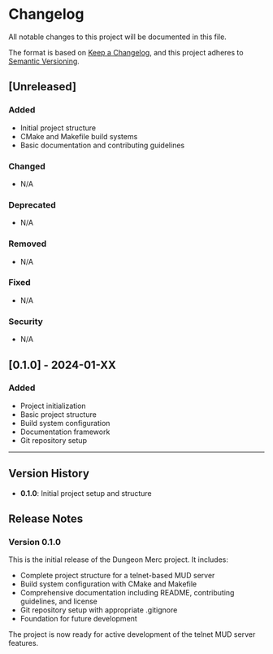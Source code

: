 # Changelog

All notable changes to this project will be documented in this file.

The format is based on [Keep a Changelog](https://keepachangelog.com/en/1.0.0/),
and this project adheres to [Semantic Versioning](https://semver.org/spec/v2.0.0.html).

## [Unreleased]

### Added
- Initial project structure
- CMake and Makefile build systems
- Basic documentation and contributing guidelines

### Changed
- N/A

### Deprecated
- N/A

### Removed
- N/A

### Fixed
- N/A

### Security
- N/A

## [0.1.0] - 2024-01-XX

### Added
- Project initialization
- Basic project structure
- Build system configuration
- Documentation framework
- Git repository setup

---

## Version History

- **0.1.0**: Initial project setup and structure

## Release Notes

### Version 0.1.0
This is the initial release of the Dungeon Merc project. It includes:

- Complete project structure for a telnet-based MUD server
- Build system configuration with CMake and Makefile
- Comprehensive documentation including README, contributing guidelines, and license
- Git repository setup with appropriate .gitignore
- Foundation for future development

The project is now ready for active development of the telnet MUD server features.
